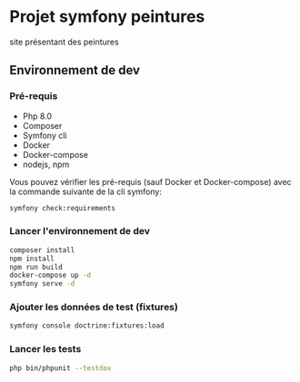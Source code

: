 # Projet symfony peintures
site présentant des peintures
## Environnement de dev
### Pré-requis
- Php 8.0
- Composer
- Symfony cli
- Docker
- Docker-compose
- nodejs, npm

Vous pouvez vérifier les pré-requis (sauf Docker et Docker-compose) avec la commande suivante de la cli symfony:
```bash
symfony check:requirements
```
### Lancer l'environnement de dev

```bash
composer install
npm install
npm run build
docker-compose up -d
symfony serve -d
```
### Ajouter les données de test (fixtures)

```bash
symfony console doctrine:fixtures:load
```
### Lancer les tests
```bash
php bin/phpunit --testdox 
```